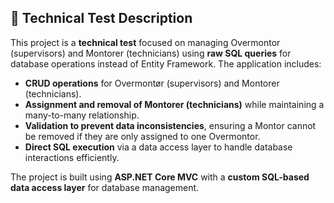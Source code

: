 <h2>📌 Technical Test Description</h2>

<p>This project is a <strong>technical test</strong> focused on managing Overmontor (supervisors) and Montorer (technicians) using <strong>raw SQL queries</strong> for database operations instead of Entity Framework. The application includes:</p>

<ul>
    <li><strong>CRUD operations</strong> for Overmontør (supervisors) and Montorer (technicians).</li>
    <li><strong>Assignment and removal of Montorer (technicians)</strong> while maintaining a many-to-many relationship.</li>
    <li><strong>Validation to prevent data inconsistencies</strong>, ensuring a Montor cannot be removed if they are only assigned to one Overmontor.</li>
    <li><strong>Direct SQL execution</strong> via a data access layer to handle database interactions efficiently.</li>
</ul>

<p>The project is built using <strong>ASP.NET Core MVC</strong> with a <strong>custom SQL-based data access layer</strong> for database management.</p>
